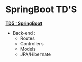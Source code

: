SpringBoot TD'S
=================

**[TD5 : SpringBoot](https://github.com/McFlyOL/springboot-tds/tree/td5)**

* Back-end :
  * Routes
  * Controllers
  * Models
  * JPA/Hibernate

